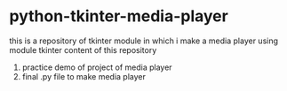 # python-tkinter-media-player

this is a repository of tkinter module in which i make a media player using module tkinter
content of this repository 
1.  practice demo of project of media player
2. final .py file to make media player
